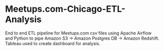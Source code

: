# Meetups.com-Chicago-ETL-Analysis
End to end ETL pipeline for Meetups.com csv files using Apache Airflow and Python to pipe Amazon S3 -> Amazon Postgres DB -> Amazon Redshift. Tableau used to create dashboard for analysis. 

